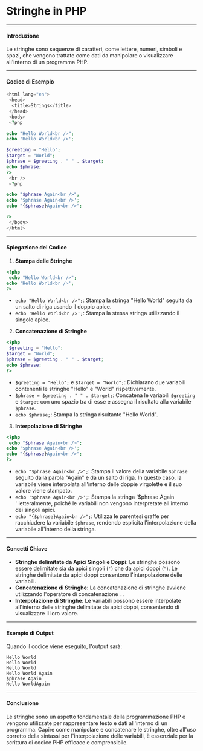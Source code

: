 # Stringhe in PHP

---

#### Introduzione

Le stringhe sono sequenze di caratteri, come lettere, numeri, simboli e spazi, che vengono trattate come dati da manipolare o visualizzare all'interno di un programma PHP.

---

#### Codice di Esempio

```php
<html lang="en">
 <head>
  <title>Strings</title>
 </head>
 <body>
 <?php

echo "Hello World<br />";
echo 'Hello World<br />';

$greeting = "Hello";
$target = "World";
$phrase = $greeting . " " . $target;
echo $phrase;
?>
 <br />
 <?php

echo "$phrase Again<br />";
echo '$phrase Again<br />';
echo "{$phrase}Again<br />";

?>
 </body>
</html>
```

---

#### Spiegazione del Codice

1. **Stampa delle Stringhe**

```php
<?php
 echo "Hello World<br />";
echo 'Hello World<br />';
?>
```

- `echo "Hello World<br />";`: Stampa la stringa "Hello World" seguita da un salto di riga usando il doppio apice.
- `echo 'Hello World<br />';`: Stampa la stessa stringa utilizzando il singolo apice.

2. **Concatenazione di Stringhe**

```php
<?php
 $greeting = "Hello";
$target = "World";
$phrase = $greeting . " " . $target;
echo $phrase;
?>
```

- `$greeting = "Hello";` e `$target = "World";`: Dichiarano due variabili contenenti le stringhe "Hello" e "World" rispettivamente.
- `$phrase = $greeting . " " . $target;`: Concatena le variabili `$greeting` e `$target` con uno spazio tra di esse e assegna il risultato alla variabile `$phrase`.
- `echo $phrase;`: Stampa la stringa risultante "Hello World".

3. **Interpolazione di Stringhe**

```php
<?php
 echo "$phrase Again<br />";
echo '$phrase Again<br />';
echo "{$phrase}Again<br />";
?>
```

- `echo "$phrase Again<br />";`: Stampa il valore della variabile `$phrase` seguito dalla parola "Again" e da un salto di riga. In questo caso, la variabile viene interpolata all'interno delle doppie virgolette e il suo valore viene stampato.
- `echo '$phrase Again<br />';`: Stampa la stringa '$phrase Again<br />' letteralmente, poiché le variabili non vengono interpretate all'interno dei singoli apici.
- `echo "{$phrase}Again<br />";`: Utilizza le parentesi graffe per racchiudere la variabile `$phrase`, rendendo esplicita l'interpolazione della variabile all'interno della stringa.

---

#### Concetti Chiave

- **Stringhe delimitate da Apici Singoli e Doppi**: Le stringhe possono essere delimitate sia da apici singoli (`'`) che da apici doppi (`"`). Le stringhe delimitate da apici doppi consentono l'interpolazione delle variabili.
- **Concatenazione di Stringhe**: La concatenazione di stringhe avviene utilizzando l'operatore di concatenazione `.`.
- **Interpolazione di Stringhe**: Le variabili possono essere interpolate all'interno delle stringhe delimitate da apici doppi, consentendo di visualizzare il loro valore.

---

#### Esempio di Output

Quando il codice viene eseguito, l'output sarà:

```
Hello World
Hello World
Hello World
Hello World Again
$phrase Again
Hello WorldAgain
```

---

#### Conclusione

Le stringhe sono un aspetto fondamentale della programmazione PHP e vengono utilizzate per rappresentare testo e dati all'interno di un programma. Capire come manipolare e concatenare le stringhe, oltre all'uso corretto della sintassi per l'interpolazione delle variabili, è essenziale per la scrittura di codice PHP efficace e comprensibile.
